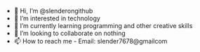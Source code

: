 - 👋 Hi, I’m @slenderongithub
- 👀 I’m interested in technology
- 🌱 I’m currently learning programming and other creative skills
- 💞️ I’m looking to collaborate on nothing 
- 📫 How to reach me - Email: slender7678@gmailcom

<!---
slenderongithub/slenderongithub is a ✨ special ✨ repository because its `README.md` (this file) appears on your GitHub profile.
You can click the Preview link to take a look at your changes.
--->
